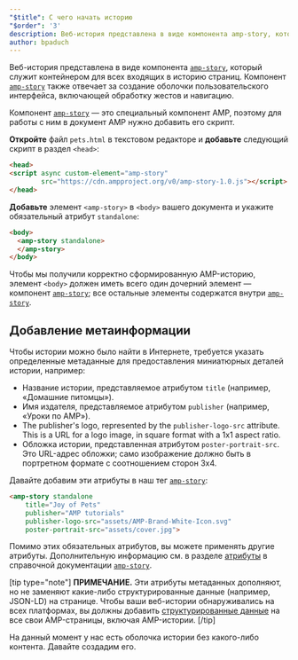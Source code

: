 ```yaml
---
"$title": С чего начать историю
"$order": '3'
description: Веб-история представлена в виде компонента amp-story, который служит контейнером для всех входящих в историю страниц. Компонент amp-story также отвечает за...
author: bpaduch
---
```


Веб-история представлена в виде компонента [`amp-story`](../../../../documentation/components/reference/amp-story.md), который служит контейнером для всех входящих в историю страниц. Компонент [`amp-story`](../../../../documentation/components/reference/amp-story.md) также отвечает за создание оболочки пользовательского интерфейса, включающей обработку жестов и навигацию.

Компонент [`amp-story`](../../../../documentation/components/reference/amp-story.md) — это специальный компонент AMP, поэтому для работы с ним в документ AMP нужно добавить его скрипт.

**Откройте** файл `pets.html` в текстовом редакторе и **добавьте** следующий скрипт в раздел `<head>`:

```html
<head>
<script async custom-element="amp-story"
        src="https://cdn.ampproject.org/v0/amp-story-1.0.js"></script>
</head>
```

**Добавьте** элемент `<amp-story>` в `<body>` вашего документа и укажите обязательный атрибут `standalone`:

```html
<body>
  <amp-story standalone>
  </amp-story>
</body>
```

Чтобы мы получили корректно сформированную AMP-историю, элемент `<body>` должен иметь всего один дочерний элемент — компонент [`amp-story`](../../../../documentation/components/reference/amp-story.md); все остальные элементы содержатся внутри [`amp-story`](../../../../documentation/components/reference/amp-story.md).

## Добавление метаинформации

Чтобы истории можно было найти в Интернете, требуется указать определенные метаданные для предоставления миниатюрных деталей истории, например:

- Название истории, представляемое атрибутом `title` (например, «Домашние питомцы»).
- Имя издателя, представляемое атрибутом `publisher` (например, «Уроки по AMP»).
- The publisher's logo, represented by the `publisher-logo-src` attribute.  This is a URL for a logo image, in square format with a 1x1 aspect ratio.
- Обложка истории, представленная атрибутом `poster-portrait-src`. Это URL-адрес обложки; само изображение должно быть в портретном формате с соотношением сторон 3x4.

Давайте добавим эти атрибуты в наш тег [`amp-story`](../../../../documentation/components/reference/amp-story.md):

```html
<amp-story standalone
    title="Joy of Pets"
    publisher="AMP tutorials"
    publisher-logo-src="assets/AMP-Brand-White-Icon.svg"
    poster-portrait-src="assets/cover.jpg">
```

Помимо этих обязательных атрибутов, вы можете применять другие атрибуты. Дополнительную информацию см. в разделе [атрибуты](../../../../documentation/components/reference/amp-story.md#attributes) в справочной документации [`amp-story`](../../../../documentation/components/reference/amp-story.md).

[tip type="note"] **ПРИМЕЧАНИЕ.** Эти атрибуты метаданных дополняют, но не заменяют какие-либо структурированные данные (например, JSON-LD) на странице. Чтобы ваши веб-истории обнаруживались на всех платформах, вы должны добавить [структурированные данные](../../../../documentation/guides-and-tutorials/optimize-measure/discovery.md#integrate-with-third-party-platforms-through-additional-metadata) на все свои AMP-страницы, включая AMP-истории. [/tip]

На данный момент у нас есть оболочка истории без какого-либо контента. Давайте создадим его.
